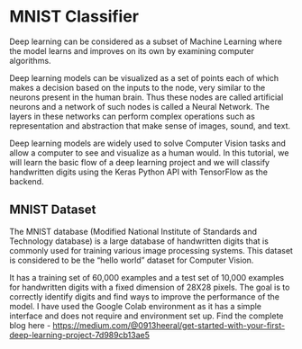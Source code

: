 # MNIST Classifier

Deep learning can be considered as a subset of Machine Learning where the model learns and improves on its own by examining computer algorithms.

Deep learning models can be visualized as a set of points each of which makes a decision based on the inputs to the node, very similar to the neurons present in the human brain. Thus these nodes are called artificial neurons and a network of such nodes is called a Neural Network. The layers in these networks can perform complex operations such as representation and abstraction that make sense of images, sound, and text.

Deep learning models are widely used to solve Computer Vision tasks and allow a computer to see and visualize as a human would. In this tutorial, we will learn the basic flow of a deep learning project and we will classify handwritten digits using the Keras Python API with TensorFlow as the backend.

## MNIST Dataset
The MNIST database (Modified National Institute of Standards and Technology database) is a large database of handwritten digits that is commonly used for training various image processing systems. This dataset is considered to be the “hello world” dataset for Computer Vision.

It has a training set of 60,000 examples and a test set of 10,000 examples for handwritten digits with a fixed dimension of 28X28 pixels. The goal is to correctly identify digits and find ways to improve the performance of the model. I have used the Google Colab environment as it has a simple interface and does not require and environment set up. 
Find the complete blog here - https://medium.com/@0913heeral/get-started-with-your-first-deep-learning-project-7d989cb13ae5
